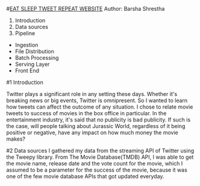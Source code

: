 
#[EAT SLEEP TWEET REPEAT WEBSITE](http://eatsleeptweetrepeat.itsbeta.com/index#home)
                                            Author: Barsha Shrestha

1. Introduction
2. Data sources
3. Pipeline
  - Ingestion
  - File Distribution
  - Batch Processing
  - Serving Layer
  - Front End
  
#1 Introduction

Twitter plays a significant role in any setting these days. Whether it's breaking news or big events, Twitter is omnipresent. So I wanted to learn how tweets can affect the outcome of any situation. I chose to relate movie tweets to success of movies in the box office in particular. In the entertainment industry, it's said that no publicity is bad publicity. If such is the case, will people talking about Jurassic World, regardless of it being positive or negative, have any impact on how much money the movie makes?

#2 Data sources
I gathered my data from the streaming API of Twitter using the Tweepy library. From The Movie Database(TMDB) API, I was able to get the movie name, release date and the vote count for the movie, which I assumed to be a parameter for the success of the movie, because it was one of the few movie database APIs that got updated everyday. 




